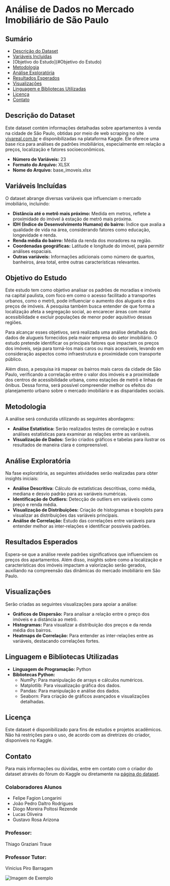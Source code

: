 # Análise de Dados no Mercado Imobiliário de São Paulo

## Sumário
- [Descrição do Dataset](#descrição-do-dataset)
- [Variáveis Incluídas](#variáveis-incluídas)
- [Objetivo do Estudo](#Objetivo do Estudo)
- [Metodologia](#metodologia)
- [Análise Exploratória](#análise-exploratória)
- [Resultados Esperados](#resultados-esperados)
- [Visualizações](#visualizações)
- [Linguagem e Bibliotecas Utilizadas](#linguagem-e-bibliotecas-utilizadas)
- [Licença](#licença)
- [Contato](#contato)

## Descrição do Dataset
Este dataset contém informações detalhadas sobre apartamentos à venda na cidade de São Paulo, obtidas por meio de web scraping no site [vivareal.com.br](https://vivareal.com.br) e disponibilizadas na plataforma Kaggle. Ele oferece uma base rica para análises de padrões imobiliários, especialmente em relação a preços, localização e fatores socioeconômicos.

- **Número de Variáveis:** 23
- **Formato do Arquivo:** XLSX
- **Nome do Arquivo:** base_imoveis.xlsx

## Variáveis Incluídas
O dataset abrange diversas variáveis que influenciam o mercado imobiliário, incluindo:
- **Distância até o metrô mais próximo:** Medida em metros, reflete a proximidade do imóvel à estação de metrô mais próxima.
- **IDH (Índice de Desenvolvimento Humano) do bairro:** Índice que avalia a qualidade de vida na área, considerando fatores como educação, longevidade e renda.
- **Renda média do bairro:** Média da renda dos moradores na região.
- **Coordenadas geográficas:** Latitude e longitude do imóvel, para permitir análises espaciais.
- **Outras variáveis:** Informações adicionais como número de quartos, banheiros, área total, entre outras características relevantes.

## Objetivo do Estudo
Este estudo tem como objetivo analisar os padrões de moradias e imóveis na capital paulista, com foco em como o acesso facilitado a transportes urbanos, como o metrô, pode influenciar o aumento dos alugueis e dos preços de imóveis. A pesquisa também busca entender de que forma a localização afeta a segregação social, ao encarecer áreas com maior acessibilidade e excluir populações de menor poder aquisitivo dessas regiões. 

Para alcançar esses objetivos, será realizada uma análise detalhada dos dados de alugueis fornecidos pela maior empresa do setor imobiliário. O estudo pretende identificar os principais fatores que impactam os preços dos imóveis, seja para torná-los mais caros ou mais acessíveis, levando em consideração aspectos como infraestrutura e proximidade com transporte público.

Além disso, a pesquisa irá mapear os bairros mais caros da cidade de São Paulo, verificando a correlação entre o valor dos imóveis e a proximidade dos centros de acessibilidade urbana, como estações de metrô e linhas de ônibus. Dessa forma, será possível compreender melhor os efeitos do planejamento urbano sobre o mercado imobiliário e as disparidades sociais.

## Metodologia
A análise será conduzida utilizando as seguintes abordagens:
- **Análise Estatística:** Serão realizados testes de correlação e outras análises estatísticas para examinar as relações entre as variáveis.
- **Visualização de Dados:** Serão criados gráficos e tabelas para ilustrar os resultados de maneira clara e compreensível.

## Análise Exploratória
Na fase exploratória, as seguintes atividades serão realizadas para obter insights iniciais:
- **Análise Descritiva:** Cálculo de estatísticas descritivas, como média, mediana e desvio padrão para as variáveis numéricas.
- **Identificação de Outliers:** Detecção de outliers em variáveis como preço e renda média.
- **Visualização de Distribuições:** Criação de histogramas e boxplots para visualizar as distribuições das variáveis principais.
- **Análise de Correlação:** Estudo das correlações entre variáveis para entender melhor as inter-relações e identificar possíveis padrões.

## Resultados Esperados
Espera-se que a análise revele padrões significativos que influenciem os preços dos apartamentos. Além disso, insights sobre como a localização e características dos imóveis impactam a valorização serão gerados, auxiliando na compreensão das dinâmicas do mercado imobiliário em São Paulo.

## Visualizações
Serão criadas as seguintes visualizações para apoiar a análise:
- **Gráficos de Dispersão:** Para analisar a relação entre o preço dos imóveis e a distância ao metrô.
- **Histogramas:** Para visualizar a distribuição dos preços e da renda média dos bairros.
- **Heatmaps de Correlação:** Para entender as inter-relações entre as variáveis, destacando correlações fortes.

## Linguagem e Bibliotecas Utilizadas
- **Linguagem de Programação:** Python
- **Bibliotecas Python:**
  - NumPy: Para manipulação de arrays e cálculos numéricos.
  - Matplotlib: Para visualização gráfica dos dados.
  - Pandas: Para manipulação e análise dos dados.
  - Seaborn: Para criação de gráficos avançados e visualizações detalhadas.

## Licença
Este dataset é disponibilizado para fins de estudos e projetos acadêmicos. Não há restrições para o uso, de acordo com as diretrizes do criador, disponíveis no Kaggle.

## Contato
Para mais informações ou dúvidas, entre em contato com o criador do dataset através do fórum do Kaggle ou diretamente na [página do dataset](https://www.kaggle.com/datasets/jlgrego/apartamentos-venda-na-cidade-de-sao-paulo-sp).

### Colaboradores Alunos
- Felipe Fagion Longarini 
- João Pedro Daltro Rodrigues 
- Diogo Moreira Poltosi Rezende 
- Lucas Oliveira
- Gustavo Rosa Arizona

### Professor:
Thiago Graziani Traue 

### Professor Tutor:
Vinicius Piro Barragam
 

  

![Imagem de Exemplo](https://tecimob.com.br/blog/wp-content/uploads/2024/02/avaliacao-de-imoveis-2.jpg)

